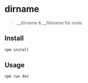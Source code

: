 # dirname

> __dirname & __filename for node.

## Install

```sh
npm install
```

## Usage

```sh
npm run dev
```
